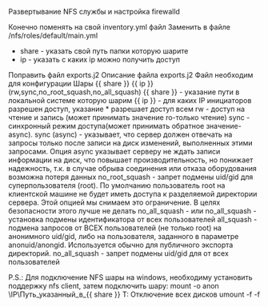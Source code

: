 Развертывание NFS  службы и настройка firewalld

Конечно поменять на свой inventory.yml файл
Заменить в файле /nfs/roles/default/main.yml 
 - share - указать свой путь папки которую шарите
 - ip - указать с каких ip можно получить доступ

Поправить файл exports.j2
Описание файла exports.j2
Файл необходим для конфигурации Шары
{{ share }} {{ ip }}(rw,sync,no_root_squash,no_all_squash)
{{ share }} - указание пути в локальной системе которую шарим
{{ ip }} - для каких IP инициаторов разрешен доступ, указание * разрешает доступ всем
rw - доступ на чтение и запись (может принимать значение ro-только чтение)
sync - синхронный режим доступа(может принимать обратное значение- async). sync (async) - указывает, что сервер должен отвечать на запросы только после записи на диск изменений, выполненных этими запросами. Опция async указывает серверу не ждать записи информации на диск, что повышает производительность, но понижает надежность, т.к. в случае обрыва соединения или отказа оборудования возможна потеря данных
no_root_squash - запрет подмены uid/gid для суперпользователя (root). По умолчанию пользователь root на клиентской машине не будет иметь доступа к разделяемой директории сервера. Этой опцией мы снимаем это ограничение. В целях безопасности этого лучше не делать
no_all_squash - или no_all_squash - установка подмены идентификатора от всех пользователей all_squash - подмена запросов от ВСЕХ пользователей (не только root) на анонимного uid/gid, либо на пользователя, заданного в параметре anonuid/anongid. Используется обычно для публичного экспорта директорий. no_all_squash - запрет подмены uid/gid для от всех пользователей


P.S.: Для подключение NFS шары на windows, необходиму установить поддержку nfs client, затем подключить шару:
mount -o anon \\IP\Путь_указанный_в_{{ share }} T:
Отключение всех дисков 
umount -f -f
